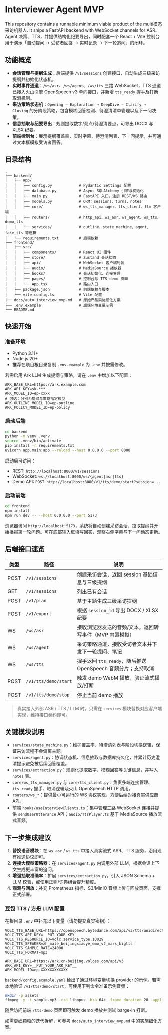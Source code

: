 # Interviewer Agent MVP

This repository contains a runnable minimum viable product of the multi模态采访机器人. It ships a FastAPI backend with WebSocket channels for ASR、Agent 决策、TTS，并提供结构化纪要导出，同时配套一个 React + Vite 控制台用于演示「自动提问 → 受访者回答 → 实时记录 → 下一轮追问」的闭环。

## 功能概览

- **会话管理与提纲生成**：后端提供 `/v1/sessions` 创建接口，自动生成三级采访提纲并初始化状态机。
- **实时事件通道**：`/ws/asr`、`/ws/agent`、`/ws/tts` 三路 WebSocket，TTS 通道已接入火山引擎 OpenSpeech v3 单向接口，并新增 `tts_ready` 握手及打断取消机制。
- **采访策略状态机**：`Opening → Exploration → DeepDive → Clarify → Closing` 的分阶段策略，包含模糊回答检测、待澄清清单管理以及下一问决策。
- **信息抽取与纪要导出**：规则提取数字/观点/待澄清要点，可导出 DOCX 与 XLSX 纪要。
- **前端控制台**：展示提纲覆盖率、实时字幕、待澄清列表、下一问提示，并可通过文本框模拟受访者回答。

## 目录结构

```
.
├── backend/
│   ├── app/
│   │   ├── config.py            # Pydantic Settings 配置
│   │   ├── database.py          # Async SQLAlchemy 引擎与初始化
│   │   ├── main.py              # FastAPI 入口，注册 REST/WS 路由
│   │   ├── models.py            # ORM：sessions、turns、notes
│   │   ├── core/                # ws_tts_manager、tts_client、llm 客户端
│   │   ├── routers/             # http_api、ws_asr、ws_agent、ws_tts、demo_tts
│   │   └── services/            # outline、state_machine、agent、fake_tts 等逻辑
│   └── requirements.txt         # 后端依赖
├── frontend/
│   ├── src/
│   │   ├── components/          # React UI 组件
│   │   ├── store/               # Zustand 会话状态
│   │   ├── api/                 # WebSocket 客户端封装
│   │   ├── audio/               # MediaSource 播放器
│   │   ├── hooks/               # 会话初始化、连接管理
│   │   ├── pages/               # 控制台与 TTS demo 页面
│   │   └── App.tsx              # 路由入口
│   ├── package.json             # 前端依赖与脚本
│   └── vite.config.ts           # Vite 配置
├── docs/auto_interview_mvp.md   # 原始产品实施细化方案
├── .env.example                 # 后端环境变量示例
└── README.md
```

## 快速开始

### 准备环境

- Python 3.11+
- Node.js 20+
- 推荐在项目根目录复制 `.env.example` 为 `.env` 并按需修改。

若需启用 Ark LLM 生成提纲与策略，请在 `.env` 中增加以下配置：

```
ARK_BASE_URL=https://ark.example.com
ARK_API_KEY=sk-***
ARK_MODEL_ID=ep-xxxx
# 可选：分别为提纲与策略指定模型
ARK_OUTLINE_MODEL_ID=ep-outline
ARK_POLICY_MODEL_ID=ep-policy
```

### 启动后端

```bash
cd backend
python -m venv .venv
source .venv/bin/activate
pip install -r requirements.txt
uvicorn app.main:app --reload --host 0.0.0.0 --port 8000
```

启动后可访问：

- REST: `http://localhost:8000/v1/sessions`
- WebSocket: `ws://localhost:8000/ws/{agent|asr|tts}`
- Demo API: `POST http://localhost:8000/v1/tts/demo/start?session=...`

### 启动前端

```bash
cd frontend
npm install
npm run dev -- --host 0.0.0.0 --port 5173
```

浏览器访问 `http://localhost:5173`，系统将自动创建采访会话、拉取提纲并开始播报第一轮问题。可在底部输入框填写回答，观察右侧字幕与下一问动态更新。

## 后端接口速览

| 类型 | 路径 | 说明 |
|------|------|------|
| POST | `/v1/sessions` | 创建采访会话，返回 session 基础信息与三级提纲 |
| GET  | `/v1/sessions` | 列出已有会话 |
| POST | `/v1/plan` | 基于主题生成三级采访提纲 |
| POST | `/v1/export` | 根据 `session_id` 导出 DOCX / XLSX 纪要 |
| WS   | `/ws/asr` | 接收浏览器发送的音频/文本，返回转写事件（MVP 内置模拟） |
| WS   | `/ws/agent` | 采访策略通道，接收受访者文本并下发下一轮提问、笔记 |
| WS   | `/ws/tts` | 握手返回 `tts_ready`，随后推送 OpenSpeech 音频分片；支持取消 |
| POST | `/v1/tts/demo/start` | 触发 demo WebM 播放，验证流式播放/打断 |
| POST | `/v1/tts/demo/stop` | 停止当前 demo 播放 |

> 真实接入外部 ASR / TTS / LLM 时，只需在 `services` 模块替换对应客户端实现，维持接口契约即可。

## 关键模块说明

- `services/state_machine.py`：维护覆盖率、待澄清列表与阶段切换逻辑，保证采访流程不会偏离主题。
- `services/agent.py`：协调状态机、信息抽取与数据库持久化，并累计历史澄清提示避免被后续回答覆盖。
- `services/extraction.py`：规则化提取数字、模糊回答等关键信息，并写入 `notes` 表。
- `core/ws_tts_manager.py` 与 `core/tts_client.py`：负责多端连接管理、`tts_ready` 握手、取消逻辑及火山 OpenSpeech HTTP 调用。
- `routers/ws_*`：提供最小可运行的 WS 协议实现，方便后续对接真实供应商 API。
- 前端 `hooks/useInterviewClients.ts`：集中管理三路 WebSocket 连接并提供 `sendUserUtterance` API；`audio/TtsPlayer.ts` 基于 MediaSource 播放流式音频。

## 下一步集成建议

1. **替换语音模块**：在 `ws_asr` / `ws_tts` 中接入真实流式 ASR、TTS 服务，沿用现有推送协议即可。
2. **连接大模型策略器**：在 `services/agent.py` 内调用外部 LLM，根据会话上下文生成更丰富的追问。
3. **增强抽取准确率**：扩展 `services/extraction.py`，引入 JSON Schema + LLM 校验，或使用正则/词典组合提升精度。
4. **观测与回放**：补充 Prometheus 指标、S3/MinIO 音频上传与回放页面，支撑正式部署。

### 豆包 TTS / 方舟 LLM 配置

在根目录 `.env` 中补充以下变量（请勿提交真实密钥）：

```
VOLC_TTS_BASE_URL=https://openspeech.bytedance.com/api/v3/tts/unidirectional
VOLC_TTS_API_KEY=__PUT_YOUR_KEY__
VOLC_TTS_RESOURCE_ID=volc.service_type.10029
VOLC_TTS_SPEAKER=zh_male_beijingxiaoye_emo_v2_mars_bigtts
VOLC_TTS_SAMPLE_RATE=24000
VOLC_TTS_FORMAT=mp3

ARK_BASE_URL=https://ark.cn-beijing.volces.com/api/v3
ARK_API_KEY=__PUT_YOUR_ARK_KEY__
ARK_MODEL_ID=ep-XXXXXXXXXXXX
```

`backend/config.example.yaml` 给出了通过环境变量切换 provider 的示例。若需本地验证 `/v1/tts/demo/start`，可使用下列命令准备示例音频：

```bash
mkdir -p assets
ffmpeg -y -i sample.mp3 -c:a libopus -b:a 64k -frame_duration 20 -application voip assets/demo_tts.webm
```

随后访问前端 `/tts-demo` 页面即可触发 demo 播放并测试 barge-in 打断。

如需更细颗粒的迭代拆解，可参考 `docs/auto_interview_mvp.md` 中的实施细化方案。